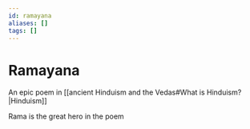 ```yaml
---
id: ramayana
aliases: []
tags: []
---
```


# Ramayana
An epic poem in [[ancient Hinduism and the Vedas#What is Hinduism?|Hinduism]]

Rama is the great hero in the poem
